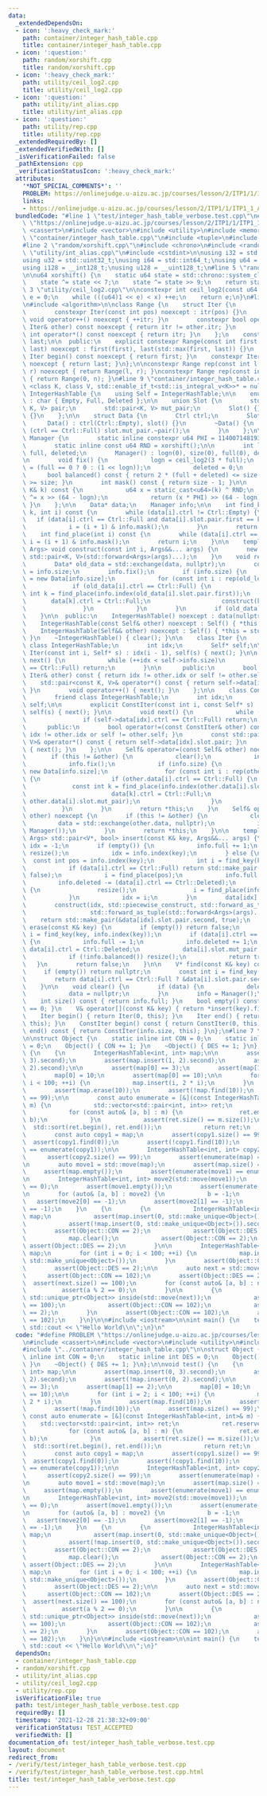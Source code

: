 ```yaml
---
data:
  _extendedDependsOn:
  - icon: ':heavy_check_mark:'
    path: container/integer_hash_table.cpp
    title: container/integer_hash_table.cpp
  - icon: ':question:'
    path: random/xorshift.cpp
    title: random/xorshift.cpp
  - icon: ':heavy_check_mark:'
    path: utility/ceil_log2.cpp
    title: utility/ceil_log2.cpp
  - icon: ':question:'
    path: utility/int_alias.cpp
    title: utility/int_alias.cpp
  - icon: ':question:'
    path: utility/rep.cpp
    title: utility/rep.cpp
  _extendedRequiredBy: []
  _extendedVerifiedWith: []
  _isVerificationFailed: false
  _pathExtension: cpp
  _verificationStatusIcon: ':heavy_check_mark:'
  attributes:
    '*NOT_SPECIAL_COMMENTS*': ''
    PROBLEM: https://onlinejudge.u-aizu.ac.jp/courses/lesson/2/ITP1/1/ITP1_1_A
    links:
    - https://onlinejudge.u-aizu.ac.jp/courses/lesson/2/ITP1/1/ITP1_1_A
  bundledCode: "#line 1 \"test/integer_hash_table_verbose.test.cpp\"\n#define PROBLEM\
    \ \"https://onlinejudge.u-aizu.ac.jp/courses/lesson/2/ITP1/1/ITP1_1_A\"\n#include\
    \ <cassert>\n#include <vector>\n#include <utility>\n#include <memory>\n#line 2\
    \ \"container/integer_hash_table.cpp\"\n#include <tuple>\n#include <type_traits>\n\
    #line 2 \"random/xorshift.cpp\"\n#include <chrono>\n#include <random>\n#line 2\
    \ \"utility/int_alias.cpp\"\n#include <cstdint>\n\nusing i32 = std::int32_t;\n\
    using u32 = std::uint32_t;\nusing i64 = std::int64_t;\nusing u64 = std::uint64_t;\n\
    using i128 = __int128_t;\nusing u128 = __uint128_t;\n#line 5 \"random/xorshift.cpp\"\
    \n\nu64 xorshift() {\n    static u64 state = std::chrono::system_clock::now().time_since_epoch().count();\n\
    \    state ^= state << 7;\n    state ^= state >> 9;\n    return state;\n}\n#line\
    \ 3 \"utility/ceil_log2.cpp\"\n\nconstexpr int ceil_log2(const u64 x) {\n    int\
    \ e = 0;\n    while (((u64)1 << e) < x) ++e;\n    return e;\n}\n#line 2 \"utility/rep.cpp\"\
    \n#include <algorithm>\n\nclass Range {\n    struct Iter {\n        int itr;\n\
    \        constexpr Iter(const int pos) noexcept : itr(pos) {}\n        constexpr\
    \ void operator++() noexcept { ++itr; }\n        constexpr bool operator!=(const\
    \ Iter& other) const noexcept { return itr != other.itr; }\n        constexpr\
    \ int operator*() const noexcept { return itr; }\n    };\n    const Iter first,\
    \ last;\n\n  public:\n    explicit constexpr Range(const int first, const int\
    \ last) noexcept : first(first), last(std::max(first, last)) {}\n    constexpr\
    \ Iter begin() const noexcept { return first; }\n    constexpr Iter end() const\
    \ noexcept { return last; }\n};\n\nconstexpr Range rep(const int l, const int\
    \ r) noexcept { return Range(l, r); }\nconstexpr Range rep(const int n) noexcept\
    \ { return Range(0, n); }\n#line 9 \"container/integer_hash_table.cpp\"\n\ntemplate\
    \ <class K, class V, std::enable_if_t<std::is_integral_v<K>>* = nullptr> class\
    \ IntegerHashTable {\n    using Self = IntegerHashTable;\n\n    enum class Ctrl\
    \ : char { Empty, Full, Deleted };\n\n    union Slot {\n        std::pair<const\
    \ K, V> pair;\n        std::pair<K, V> mut_pair;\n        Slot() {}\n        ~Slot()\
    \ {}\n    };\n\n    struct Data {\n        Ctrl ctrl;\n        Slot slot;\n  \
    \      Data() : ctrl(Ctrl::Empty), slot() {}\n        ~Data() {\n            if\
    \ (ctrl == Ctrl::Full) slot.mut_pair.~pair();\n        }\n    };\n\n    struct\
    \ Manager {\n        static inline constexpr u64 PHI = 11400714819323198485ull;\n\
    \        static inline const u64 RND = xorshift();\n\n        int logn, size,\
    \ full, deleted;\n        Manager() : logn(0), size(0), full(0), deleted(0) {}\n\
    \n        void fix() {\n            logn = ceil_log2(3 * full);\n            size\
    \ = (full == 0 ? 0 : (1 << logn));\n            deleted = 0;\n        }\n\n  \
    \      bool balanced() const { return 2 * (full + deleted) <= size and 8 * full\
    \ >= size; }\n        int mask() const { return size - 1; }\n\n        int index(const\
    \ K& k) const {\n            u64 x = static_cast<u64>(k) ^ RND;\n            x\
    \ ^= x >> (64 - logn);\n            return (x * PHI) >> (64 - logn);\n       \
    \ }\n    };\n\n    Data* data;\n    Manager info;\n\n    int find_key(const K&\
    \ k, int i) const {\n        while (data[i].ctrl != Ctrl::Empty) {\n         \
    \   if (data[i].ctrl == Ctrl::Full and data[i].slot.pair.first == k) break;\n\
    \            i = (i + 1) & info.mask();\n        }\n        return i;\n    }\n\
    \    int find_place(int i) const {\n        while (data[i].ctrl == Ctrl::Full)\
    \ i = (i + 1) & info.mask();\n        return i;\n    }\n\n    template <class...\
    \ Args> void construct(const int i, Args&&... args) {\n        new (&data[i].slot.mut_pair)\
    \ std::pair<K, V>(std::forward<Args>(args)...);\n    }\n    void resize() {\n\
    \        Data* old_data = std::exchange(data, nullptr);\n        const int old_len\
    \ = info.size;\n        info.fix();\n        if (info.size) {\n            data\
    \ = new Data[info.size];\n            for (const int i : rep(old_len)) {\n   \
    \             if (old_data[i].ctrl == Ctrl::Full) {\n                    const\
    \ int k = find_place(info.index(old_data[i].slot.pair.first));\n             \
    \       data[k].ctrl = Ctrl::Full;\n                    construct(k, std::move(old_data[i].slot.mut_pair));\n\
    \                }\n            }\n        }\n        if (old_data) delete[] old_data;\n\
    \    }\n\n  public:\n    IntegerHashTable() noexcept : data(nullptr), info() {}\n\
    \    IntegerHashTable(const Self& other) noexcept : Self() { *this = other; }\n\
    \    IntegerHashTable(Self&& other) noexcept : Self() { *this = std::move(other);\
    \ }\n    ~IntegerHashTable() { clear(); }\n\n    class Iter {\n        friend\
    \ class IntegerHashTable;\n        int idx;\n        Self* self;\n\n        explicit\
    \ Iter(const int i, Self* s) : idx(i - 1), self(s) { next(); }\n\n        void\
    \ next() {\n            while (++idx < self->info.size)\n                if (self->data[idx].ctrl\
    \ == Ctrl::Full) return;\n        }\n\n      public:\n        bool operator!=(const\
    \ Iter& other) const { return idx != other.idx or self != other.self; }\n    \
    \    std::pair<const K, V>& operator*() const { return self->data[idx].slot.pair;\
    \ }\n        void operator++() { next(); }\n    };\n\n    class ConstIter {\n\
    \        friend class IntegerHashTable;\n        int idx;\n        const Self*\
    \ self;\n\n        explicit ConstIter(const int i, const Self* s) : idx(i - 1),\
    \ self(s) { next(); }\n\n        void next() {\n            while (++idx < self->info.size)\n\
    \                if (self->data[idx].ctrl == Ctrl::Full) return;\n        }\n\n\
    \      public:\n        bool operator!=(const ConstIter& other) const { return\
    \ idx != other.idx or self != other.self; }\n        const std::pair<const K,\
    \ V>& operator*() const { return self->data[idx].slot.pair; }\n        void operator++()\
    \ { next(); }\n    };\n\n    Self& operator=(const Self& other) noexcept {\n \
    \       if (this != &other) {\n            clear();\n            info = other.info;\n\
    \            info.fix();\n            if (info.size) {\n                data =\
    \ new Data[info.size];\n                for (const int i : rep(other.info.size))\
    \ {\n                    if (other.data[i].ctrl == Ctrl::Full) {\n           \
    \             const int k = find_place(info.index(other.data[i].slot.pair.first));\n\
    \                        data[k].ctrl = Ctrl::Full;\n                        construct(k,\
    \ other.data[i].slot.mut_pair);\n                    }\n                }\n  \
    \          }\n        }\n        return *this;\n    }\n    Self& operator=(Self&&\
    \ other) noexcept {\n        if (this != &other) {\n            clear();\n   \
    \         data = std::exchange(other.data, nullptr);\n            info = std::exchange(other.info,\
    \ Manager());\n        }\n        return *this;\n    }\n\n    template <class...\
    \ Args> std::pair<V*, bool> insert(const K& key, Args&&... args) {\n        int\
    \ idx = -1;\n        if (empty()) {\n            info.full += 1;\n           \
    \ resize();\n            idx = info.index(key);\n        } else {\n          \
    \  const int pos = info.index(key);\n            int i = find_key(key, pos);\n\
    \            if (data[i].ctrl == Ctrl::Full) return std::make_pair(&data[i].slot.pair.second,\
    \ false);\n            i = find_place(pos);\n            info.full += 1;\n   \
    \         info.deleted -= (data[i].ctrl == Ctrl::Deleted);\n            if (!info.balanced())\
    \ {\n                resize();\n                i = find_place(info.index(key));\n\
    \            }\n            idx = i;\n        }\n        data[idx].ctrl = Ctrl::Full;\n\
    \        construct(idx, std::piecewise_construct, std::forward_as_tuple(key),\n\
    \                  std::forward_as_tuple(std::forward<Args>(args)...));\n    \
    \    return std::make_pair(&data[idx].slot.pair.second, true);\n    }\n\n    bool\
    \ erase(const K& key) {\n        if (empty()) return false;\n        const int\
    \ i = find_key(key, info.index(key));\n        if (data[i].ctrl == Ctrl::Full)\
    \ {\n            info.full -= 1;\n            info.deleted += 1;\n           \
    \ data[i].ctrl = Ctrl::Deleted;\n            data[i].slot.mut_pair.~pair();\n\
    \            if (!info.balanced()) resize();\n            return true;\n     \
    \   }\n        return false;\n    }\n\n    V* find(const K& key) const {\n   \
    \     if (empty()) return nullptr;\n        const int i = find_key(key, info.index(key));\n\
    \        return data[i].ctrl == Ctrl::Full ? &data[i].slot.pair.second : nullptr;\n\
    \    }\n\n    void clear() {\n        if (data) {\n            delete[] data;\n\
    \            data = nullptr;\n        }\n        info = Manager();\n    }\n\n\
    \    int size() const { return info.full; }\n    bool empty() const { return size()\
    \ == 0; }\n    V& operator[](const K& key) { return *insert(key).first; }\n\n\
    \    Iter begin() { return Iter(0, this); }\n    Iter end() { return Iter(info.size,\
    \ this); }\n    ConstIter begin() const { return ConstIter(0, this); }\n    ConstIter\
    \ end() const { return ConstIter(info.size, this); }\n};\n#line 7 \"test/integer_hash_table_verbose.test.cpp\"\
    \n\nstruct Object {\n    static inline int CON = 0;\n    static inline int DES\
    \ = 0;\n    Object() { CON += 1; }\n    ~Object() { DES += 1; }\n};\n\nvoid test()\
    \ {\n    {\n        IntegerHashTable<int, int> map;\n\n        assert(map.insert(0,\
    \ 3).second);\n        assert(map.insert(1, 2).second);\n        assert(!map.insert(0,\
    \ 2).second);\n\n        assert(map[0] == 3);\n        assert(map[1] == 2);\n\n\
    \        map[0] = 10;\n        assert(map[0] == 10);\n\n        for (int i = 2;\
    \ i < 100; ++i) {\n            map.insert(i, 2 * i);\n        }\n        assert(map.find(10));\n\
    \        assert(map.erase(10));\n        assert(!map.find(10));\n        assert(map.size()\
    \ == 99);\n\n        const auto enumerate = [&](const IntegerHashTable<int, int>&\
    \ m) {\n            std::vector<std::pair<int, int>> ret;\n            ret.reserve(m.size());\n\
    \            for (const auto& [a, b] : m) {\n                ret.emplace_back(a,\
    \ b);\n            }\n            assert(ret.size() == m.size());\n          \
    \  std::sort(ret.begin(), ret.end());\n            return ret;\n        };\n\n\
    \        const auto copy1 = map;\n        assert(copy1.size() == 99);\n      \
    \  assert(copy1.find(0));\n        assert(!copy1.find(10));\n        assert(enumerate(map)\
    \ == enumerate(copy1));\n\n        IntegerHashTable<int, int> copy2(map);\n  \
    \      assert(copy2.size() == 99);\n        assert(enumerate(map) == enumerate(copy2));\n\
    \n        auto move1 = std::move(map);\n        assert(map.size() == 0);\n   \
    \     assert(map.empty());\n        assert(enumerate(move1) == enumerate(copy1));\n\
    \n        IntegerHashTable<int, int> move2(std::move(move1));\n        assert(move1.size()\
    \ == 0);\n        assert(move1.empty());\n        assert(enumerate(move2) == enumerate(copy1));\n\
    \n        for (auto& [a, b] : move2) {\n            b = -1;\n        }\n     \
    \   assert(move2[0] == -1);\n        assert(move2[1] == -1);\n        assert(move2[2]\
    \ == -1);\n    }\n    {\n        {\n            IntegerHashTable<int, std::unique_ptr<Object>>\
    \ map;\n            assert(map.insert(0, std::make_unique<Object>()).second);\n\
    \            assert(!map.insert(0, std::make_unique<Object>()).second);\n    \
    \        assert(Object::CON == 2);\n            assert(Object::DES == 1);\n\n\
    \            map.clear();\n            assert(Object::CON == 2);\n           \
    \ assert(Object::DES == 2);\n        }\n\n        IntegerHashTable<int, std::unique_ptr<Object>>\
    \ map;\n        for (int i = 0; i < 100; ++i) {\n            map.insert(2 * i,\
    \ std::make_unique<Object>());\n        }\n        assert(Object::CON == 102);\n\
    \        assert(Object::DES == 2);\n\n        auto next = std::move(map);\n  \
    \      assert(Object::CON == 102);\n        assert(Object::DES == 2);\n      \
    \  assert(next.size() == 100);\n        for (const auto& [a, b] : next) {\n  \
    \          assert(a % 2 == 0);\n        }\n\n        {\n            const IntegerHashTable<int,\
    \ std::unique_ptr<Object>> inside(std::move(next));\n            assert(inside.size()\
    \ == 100);\n            assert(Object::CON == 102);\n            assert(Object::DES\
    \ == 2);\n        }\n        assert(Object::CON == 102);\n        assert(Object::DES\
    \ == 102);\n    }\n}\n\n#include <iostream>\n\nint main() {\n    test();\n   \
    \ std::cout << \"Hello World\\n\";\n}\n"
  code: "#define PROBLEM \"https://onlinejudge.u-aizu.ac.jp/courses/lesson/2/ITP1/1/ITP1_1_A\"\
    \n#include <cassert>\n#include <vector>\n#include <utility>\n#include <memory>\n\
    #include \"../container/integer_hash_table.cpp\"\n\nstruct Object {\n    static\
    \ inline int CON = 0;\n    static inline int DES = 0;\n    Object() { CON += 1;\
    \ }\n    ~Object() { DES += 1; }\n};\n\nvoid test() {\n    {\n        IntegerHashTable<int,\
    \ int> map;\n\n        assert(map.insert(0, 3).second);\n        assert(map.insert(1,\
    \ 2).second);\n        assert(!map.insert(0, 2).second);\n\n        assert(map[0]\
    \ == 3);\n        assert(map[1] == 2);\n\n        map[0] = 10;\n        assert(map[0]\
    \ == 10);\n\n        for (int i = 2; i < 100; ++i) {\n            map.insert(i,\
    \ 2 * i);\n        }\n        assert(map.find(10));\n        assert(map.erase(10));\n\
    \        assert(!map.find(10));\n        assert(map.size() == 99);\n\n       \
    \ const auto enumerate = [&](const IntegerHashTable<int, int>& m) {\n        \
    \    std::vector<std::pair<int, int>> ret;\n            ret.reserve(m.size());\n\
    \            for (const auto& [a, b] : m) {\n                ret.emplace_back(a,\
    \ b);\n            }\n            assert(ret.size() == m.size());\n          \
    \  std::sort(ret.begin(), ret.end());\n            return ret;\n        };\n\n\
    \        const auto copy1 = map;\n        assert(copy1.size() == 99);\n      \
    \  assert(copy1.find(0));\n        assert(!copy1.find(10));\n        assert(enumerate(map)\
    \ == enumerate(copy1));\n\n        IntegerHashTable<int, int> copy2(map);\n  \
    \      assert(copy2.size() == 99);\n        assert(enumerate(map) == enumerate(copy2));\n\
    \n        auto move1 = std::move(map);\n        assert(map.size() == 0);\n   \
    \     assert(map.empty());\n        assert(enumerate(move1) == enumerate(copy1));\n\
    \n        IntegerHashTable<int, int> move2(std::move(move1));\n        assert(move1.size()\
    \ == 0);\n        assert(move1.empty());\n        assert(enumerate(move2) == enumerate(copy1));\n\
    \n        for (auto& [a, b] : move2) {\n            b = -1;\n        }\n     \
    \   assert(move2[0] == -1);\n        assert(move2[1] == -1);\n        assert(move2[2]\
    \ == -1);\n    }\n    {\n        {\n            IntegerHashTable<int, std::unique_ptr<Object>>\
    \ map;\n            assert(map.insert(0, std::make_unique<Object>()).second);\n\
    \            assert(!map.insert(0, std::make_unique<Object>()).second);\n    \
    \        assert(Object::CON == 2);\n            assert(Object::DES == 1);\n\n\
    \            map.clear();\n            assert(Object::CON == 2);\n           \
    \ assert(Object::DES == 2);\n        }\n\n        IntegerHashTable<int, std::unique_ptr<Object>>\
    \ map;\n        for (int i = 0; i < 100; ++i) {\n            map.insert(2 * i,\
    \ std::make_unique<Object>());\n        }\n        assert(Object::CON == 102);\n\
    \        assert(Object::DES == 2);\n\n        auto next = std::move(map);\n  \
    \      assert(Object::CON == 102);\n        assert(Object::DES == 2);\n      \
    \  assert(next.size() == 100);\n        for (const auto& [a, b] : next) {\n  \
    \          assert(a % 2 == 0);\n        }\n\n        {\n            const IntegerHashTable<int,\
    \ std::unique_ptr<Object>> inside(std::move(next));\n            assert(inside.size()\
    \ == 100);\n            assert(Object::CON == 102);\n            assert(Object::DES\
    \ == 2);\n        }\n        assert(Object::CON == 102);\n        assert(Object::DES\
    \ == 102);\n    }\n}\n\n#include <iostream>\n\nint main() {\n    test();\n   \
    \ std::cout << \"Hello World\\n\";\n}"
  dependsOn:
  - container/integer_hash_table.cpp
  - random/xorshift.cpp
  - utility/int_alias.cpp
  - utility/ceil_log2.cpp
  - utility/rep.cpp
  isVerificationFile: true
  path: test/integer_hash_table_verbose.test.cpp
  requiredBy: []
  timestamp: '2021-12-28 21:38:32+09:00'
  verificationStatus: TEST_ACCEPTED
  verifiedWith: []
documentation_of: test/integer_hash_table_verbose.test.cpp
layout: document
redirect_from:
- /verify/test/integer_hash_table_verbose.test.cpp
- /verify/test/integer_hash_table_verbose.test.cpp.html
title: test/integer_hash_table_verbose.test.cpp
---
```

